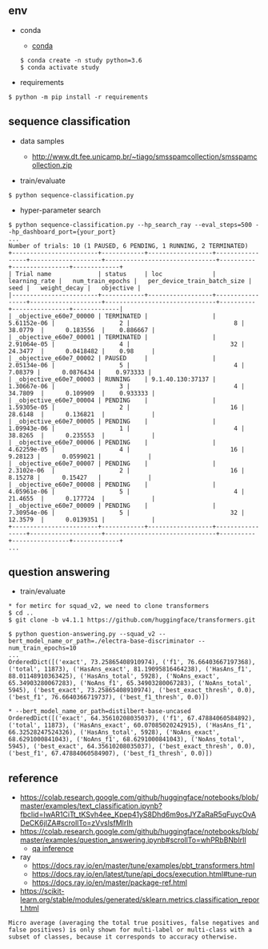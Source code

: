 ## env

- conda
  - [conda](https://docs.anaconda.com/anaconda/install/mac-os/#using-the-command-line-install)
  ```
  $ conda create -n study python=3.6
  $ conda activate study
  ```

- requirements
```
$ python -m pip install -r requirements
```

## sequence classification

- data samples
  - http://www.dt.fee.unicamp.br/~tiago/smsspamcollection/smsspamcollection.zip

- train/evaluate
```
$ python sequence-classification.py
```

- hyper-parameter search
```
$ python sequence-classification.py --hp_search_ray --eval_steps=500 --hp_dashboard_port={your_port}
...
Number of trials: 10 (1 PAUSED, 6 PENDING, 1 RUNNING, 2 TERMINATED)
+------------------------+------------+------------------+-----------------+--------------------+-------------------------------+----------+----------------+-------------+
| Trial name             | status     | loc              |   learning_rate |   num_train_epochs |   per_device_train_batch_size |     seed |   weight_decay |   objective |
|------------------------+------------+------------------+-----------------+--------------------+-------------------------------+----------+----------------+-------------|
| _objective_e60e7_00000 | TERMINATED |                  |     5.61152e-06 |                  2 |                             8 | 38.0779  |      0.183556  |    0.886667 |
| _objective_e60e7_00001 | TERMINATED |                  |     2.91064e-05 |                  4 |                            32 | 24.3477  |      0.0418482 |    0.98     |
| _objective_e60e7_00002 | PAUSED     |                  |     2.05134e-06 |                  5 |                             4 |  7.08379 |      0.0876434 |    0.973333 |
| _objective_e60e7_00003 | RUNNING    | 9.1.40.130:37137 |     1.30667e-06 |                  3 |                             4 | 34.7809  |      0.109909  |    0.933333 |
| _objective_e60e7_00004 | PENDING    |                  |     1.59305e-05 |                  2 |                            16 | 28.6148  |      0.136821  |             |
| _objective_e60e7_00005 | PENDING    |                  |     1.09943e-06 |                  1 |                             4 | 38.8265  |      0.235553  |             |
| _objective_e60e7_00006 | PENDING    |                  |     4.62259e-05 |                  4 |                            16 |  9.28123 |      0.0599021 |             |
| _objective_e60e7_00007 | PENDING    |                  |     2.3102e-06  |                  2 |                            16 |  8.15278 |      0.15427   |             |
| _objective_e60e7_00008 | PENDING    |                  |     4.05961e-06 |                  5 |                             4 | 21.4655  |      0.177724  |             |
| _objective_e60e7_00009 | PENDING    |                  |     7.30954e-06 |                  5 |                            32 | 12.3579  |      0.0139351 |             |
+------------------------+------------+------------------+-----------------+--------------------+-------------------------------+----------+----------------+-------------+
...

```

## question answering

- train/evaluate
```
* for metirc for squad_v2, we need to clone transformers
$ cd ..
$ git clone -b v4.1.1 https://github.com/huggingface/transformers.git

$ python question-answering.py --squad_v2 --bert_model_name_or_path=./electra-base-discriminator --num_train_epochs=10
...
OrderedDict([('exact', 73.25865408910974), ('f1', 76.66403667197368), ('total', 11873), ('HasAns_exact', 81.19095816464238), ('HasAns_f1', 88.01148910363425), ('HasAns_total', 5928), ('NoAns_exact', 65.34903280067283), ('NoAns_f1', 65.34903280067283), ('NoAns_total', 5945), ('best_exact', 73.25865408910974), ('best_exact_thresh', 0.0), ('best_f1', 76.6640366719737), ('best_f1_thresh', 0.0)])

* --bert_model_name_or_path=distilbert-base-uncased
OrderedDict([('exact', 64.35610208035037), ('f1', 67.47884060584892), ('total', 11873), ('HasAns_exact', 60.07085020242915), ('HasAns_f1', 66.32528247524326), ('HasAns_total', 5928), ('NoAns_exact', 68.6291000841043), ('NoAns_f1', 68.6291000841043), ('NoAns_total', 5945), ('best_exact', 64.35610208035037), ('best_exact_thresh', 0.0), ('best_f1', 67.47884060584907), ('best_f1_thresh', 0.0)])

```



## reference

- https://colab.research.google.com/github/huggingface/notebooks/blob/master/examples/text_classification.ipynb?fbclid=IwAR1CiTt_tKSvh4ee_Kpep41yS8Dhd6m9osJYZaRaR5qFuycOvADeCK6jIZA#scrollTo=zVvslsfMIrIh
- https://colab.research.google.com/github/huggingface/notebooks/blob/master/examples/question_answering.ipynb#scrollTo=whPRbBNbIrIl
  - [qa inference](https://towardsdatascience.com/simple-and-fast-question-answering-system-using-huggingface-distilbert-single-batch-inference-bcf5a5749571)
- ray
  - https://docs.ray.io/en/master/tune/examples/pbt_transformers.html
  - https://docs.ray.io/en/latest/tune/api_docs/execution.html#tune-run
  - https://docs.ray.io/en/master/package-ref.html
- https://scikit-learn.org/stable/modules/generated/sklearn.metrics.classification_report.html
```
Micro average (averaging the total true positives, false negatives and false positives) is only shown for multi-label or multi-class with a subset of classes, because it corresponds to accuracy otherwise.
```
